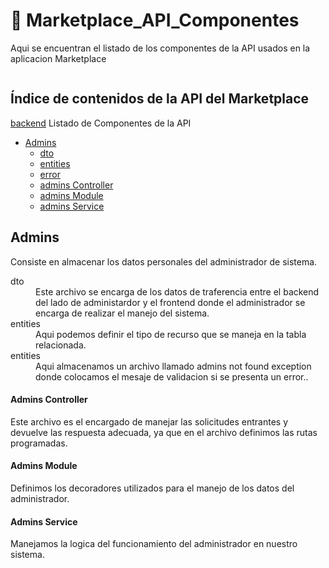 <a name="top"></a>
# 🚀 Marketplace_API_Componentes 

Aqui se encuentran el listado de los componentes de la API usados en la aplicacion Marketplace

![]()

## Índice de contenidos de la API del Marketplace
[backend](#item0)
Listado de Componentes de la API

* [Admins](#item1)
  * [dto](#item2)
  * [entities](#item3)
  * [error](#item4)
  * [admins Controller](#item5)
  * [admins Module](#item6)
  * [admins Service](#item7)

<a name="item1"></a>
## Admins
Consiste en almacenar los datos personales del administrador de sistema.
 <dl>
  <dt name="item2">dto</dt>
  <dd>Este archivo se encarga de los datos de traferencia entre el backend del lado de administardor y el frontend donde el    administrador se encarga de realizar el manejo del sistema.</dd>

  <dt name="item3">entities</dt>
  <dd>Aqui podemos definir el tipo de recurso que se maneja en la tabla relacionada.</dd>
  
  <dt name="item4">entities</dt>
  <dd>Aqui almacenamos un archivo llamado admins not found exception donde colocamos el mesaje de validacion si se presenta un error.</em>.</dd>
</dl>

<a name="item5"></a>
#### Admins Controller
Este archivo es el encargado de manejar las solicitudes entrantes y devuelve las respuesta adecuada, ya que en el archivo definimos las rutas programadas.

<a name="item6"></a>
#### Admins Module
Definimos los decoradores utilizados para el manejo de los datos del administrador. 

<a name="item7"></a>
#### Admins Service
Manejamos la logica del funcionamiento del administrador en nuestro sistema.


